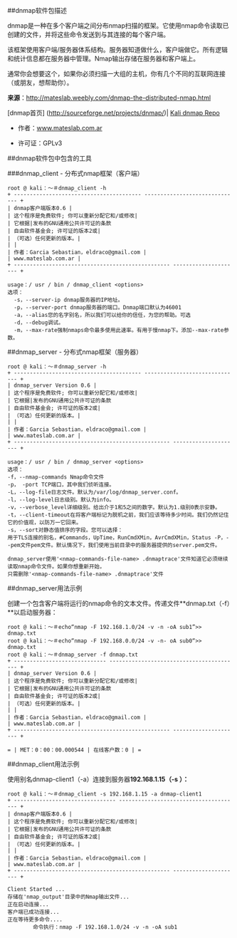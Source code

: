 ##dnmap软件包描述

dnmap是一种在多个客户端之间分布nmap扫描的框架。它使用nmap命令读取已创建的文件，并将这些命令发送到与其连接的每个客户端。

该框架使用客户端/服务器体系结构。服务器知道做什么，客户端做它。所有逻辑和统计信息都在服务器中管理。Nmap输出存储在服务器和客户端上。

通常你会想要这个，如果你必须扫描一大组的主机，你有几个不同的互联网连接（或朋友，想帮助你）。

**来源**：http://mateslab.weebly.com/dnmap-the-distributed-nmap.html 

[dnmap首页] (http://sourceforge.net/projects/dnmap/)| [Kali dnmap Repo](http://git.kali.org/gitweb/?p=packages/dnmap.git;a=summary)

- 作者：www.mateslab.com.ar

- 许可证：GPLv3

##dnmap软件包中包含的工具

###dnmap_client - 分布式nmap框架（客户端）

```
root @ kali：〜＃dnmap_client -h 
+ ---------------------------------------- ------------------------------ + 
| dnmap客户端版本0.6 | 
| 这个程序是免费软件; 你可以重新分配它和/或修改| 
| 它根据|发布的GNU通用公共许可证的条款 
| 自由软件基金会; 许可证的版本2或| 
| （可选）任何更新的版本。| 
| | 
| 作者：Garcia Sebastian，eldraco@gmail.com | 
| www.mateslab.com.ar | 
+ ------------------------------------------------- --------------------- + 

usage：/ usr / bin / dnmap_client <options> 
选项：
  -s，--server-ip dnmap服务器的IP地址。
  -p，--server-port dnmap服务器的端口。Dnmap端口默认为46001 
  -a，--alias您的名字别名，所以我们可以给你的信任，为您的帮助。可选
  -d，--debug调试。
  -m，--max-rate强制nmaps命令最多使用此速率。有用于慢nmap下。添加--max-rate参数。
  ```
  
  ##dnmap_server - 分布式nmap框架（服务器）
  
  ```
  root @ kali：〜＃dnmap_server -h 
+ ---------------------------------------- ------------------------------ + 
| dnmap_server Version 0.6 | 
| 这个程序是免费软件; 你可以重新分配它和/或修改| 
| 它根据|发布的GNU通用公共许可证的条款 
| 自由软件基金会; 许可证的版本2或| 
| （可选）任何更新的版本。| 
| | 
| 作者：Garcia Sebastian，eldraco@gmail.com | 
| www.mateslab.com.ar | 
+ ------------------------------------------------- --------------------- + 

usage：/ usr / bin / dnmap_server <options> 
选项：
  -f，--nmap-commands Nmap命令文件
  -p， -port TCP端口，其中我们侦听连接。
  -L，--log-file日志文件。默认为/var/log/dnmap_server.conf。
  -l，--log-level日志级别。默认为info。
  -v，--verbose_level详细级别。给出介于1和5之间的数字。默认为1.级别0表示安静。
  -t，--client-timeout在将客户端标记为脱机之前，我们应该等待多少时间。我们仍然记住它的价值观，以防万一它回来。
  -s，--sort对静态值排序的字段。您可以选择：
  用于TLS连接的别名，#Commands，UpTime，RunCmdXMin，AvrCmdXMin，Status -P，--pem文件pem文件。默认情况下，我们使用当前目录中的服务器提供的server.pem文件。

dnmap_server使用'<nmap-commands-file-name> .dnmaptrace'文件知道它必须继续读取nmap命令文件。如果你想重新开始，
只需删除'<nmap-commands-file-name> .dnmaptrace'文件
```

##dnmap_server用法示例

创建一个包含客户端将运行的nmap命令的文本文件。传递文件**dnmap.txt（-f）**以启动服务器：

```
root @ kali：〜＃echo“nmap -F 192.168.1.0/24 -v -n -oA sub1”>> dnmap.txt 
root @ kali：〜＃echo“nmap -F 192.168.0.0/24 -v -n- oA sub0“>> dnmap.txt 
root @ kali：〜＃dnmap_server -f dnmap.txt 
+ ----------------------------- ----------------------------------------- + 
| dnmap_server Version 0.6 | 
| 这个程序是免费软件; 你可以重新分配它和/或修改| 
| 它根据|发布的GNU通用公共许可证的条款 
| 自由软件基金会; 许可证的版本2或| 
| （可选）任何更新的版本。| 
| | 
| 作者：Garcia Sebastian，eldraco@gmail.com | 
| www.mateslab.com.ar | 
+ ------------------------------------------------- --------------------- + 

= | MET：0：00：00.000544 | 在线客户数：0 | =
```

##dnmap_client用法示例

使用别名dnmap-client1（-a）连接到服务器**192.168.1.15（-s ）：**

```
root @ kali：〜＃dnmap_client -s 192.168.1.15 -a dnmap-client1 
+ -------------------------------- -------------------------------------- + 
| dnmap客户端版本0.6 | 
| 这个程序是免费软件; 你可以重新分配它和/或修改| 
| 它根据|发布的GNU通用公共许可证的条款 
| 自由软件基金会; 许可证的版本2或| 
| （可选）任何更新的版本。| 
| | 
| 作者：Garcia Sebastian，eldraco@gmail.com | 
| www.mateslab.com.ar | 
+ ------------------------------------------------- --------------------- + 

Client Started ... 
存储在'nmap_output'目录中的Nmap输出文件... 
正在启动连接... 
客户端已成功连接... 
正在等待更多命令.... 
        命令执行：nmap -F 192.168.1.0/24 -v -n -oA sub1
```
